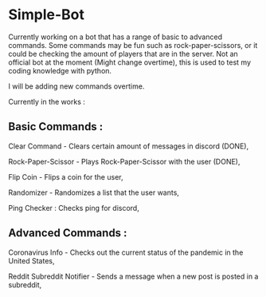 # Simple-Bot
Currently working on a bot that has a range of basic to advanced commands. Some commands may be fun such as rock-paper-scissors, or it could be checking the amount of players that are in the server. Not an official bot at the moment (Might change overtime), this is used to test my coding knowledge with python.

I will be adding new commands overtime.

Currently in the works :

## Basic Commands :

Clear Command - Clears certain amount of messages in discord (DONE),

Rock-Paper-Scissor - Plays Rock-Paper-Scissor with the user (DONE),

Flip Coin - Flips a coin for the user,

Randomizer - Randomizes a list that the user wants,

Ping Checker : Checks ping for discord,


## Advanced Commands : 

Coronavirus Info - Checks out the current status of the pandemic in the United States,

Reddit Subreddit Notifier - Sends a message when a new post is posted in a subreddit,
